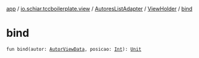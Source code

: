 [app](../../../index.md) / [io.schiar.tccboilerplate.view](../../index.md) / [AutoresListAdapter](../index.md) / [ViewHolder](index.md) / [bind](./bind.md)

# bind

`fun bind(autor: `[`AutorViewData`](../../../io.schiar.tccboilerplate.view.viewdata/-autor-view-data/index.md)`, posicao: `[`Int`](https://kotlinlang.org/api/latest/jvm/stdlib/kotlin/-int/index.html)`): `[`Unit`](https://kotlinlang.org/api/latest/jvm/stdlib/kotlin/-unit/index.html)